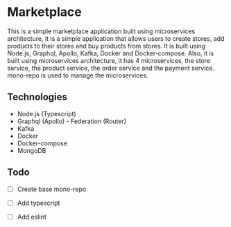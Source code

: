 # Marketplace

This is a simple marketplace application built using microservices architecture, it is a simple application that allows users to create stores, add products to their stores and buy products from stores. It is built using Node.js, Graphql, Apollo, Kafka, Docker and Docker-compose.
Also, it is built using microservices architecture, it has 4 microservices, the store service, the product service, the order service and the payment service. mono-repo is used to manage the microservices.

## Technologies

- Node.js (Typescript)
- Graphql (Apollo) - Federation (Router)
- Kafka 
- Docker 
- Docker-compose
- MongoDB

## Todo

- [ ] Create base mono-repo
- [ ] Add typescript
- [ ] Add eslint


